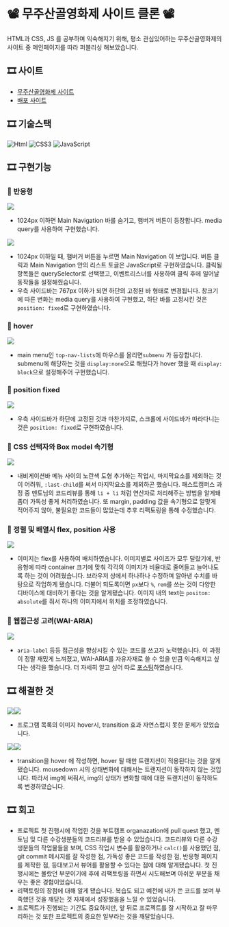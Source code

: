 # 📽️ 무주산골영화제 사이트 클론 📽️

HTML과 CSS, JS 를 공부하며 익숙해지기 위해, 평소 관심있어하는 무주산골영화제의 사이트 중 메인페이지를 따라 퍼블리싱 해보았습니다. 

## 🎞️ 사이트

- [무주산골영화제 사이트](https://www.mjff.or.kr/)
- [배포 사이트](https://mjffclone.netlify.app)

## 🎞️ 기술스택

<img alt="Html" src ="https://img.shields.io/badge/HTML-E34F26.svg?&style=for-the-badge&logo=HTML5&logoColor=white"/> <img alt="CSS3" src ="https://img.shields.io/badge/CSS3-FF9933.svg?&style=for-the-badge&logo=CSS3&logoColor=white"/> <img alt="JavaScript" src ="https://img.shields.io/badge/JavaScript-F7DF1E.svg?&style=for-the-badge&logo=JavaScript&logoColor=white"/>

## 🎞️ 구현기능
### 🥤 반응형
![](https://velog.velcdn.com/images/eun0leee/post/ab3c718d-dc99-40f0-985c-70495f7ab959/image.gif)
- 1024px 이하면 Main Navigation 바를 숨기고, 햄버거 버튼이 등장합니다. media query를 사용하여 구현했습니다.

![](https://velog.velcdn.com/images/eun0leee/post/0adf0533-1f48-4c52-aa9e-312cadcbeece/image.gif)
- 1024px 이하일 때, 햄버거 버튼을 누르면 Main Navigation 이 보입니다. 버튼 클릭과 Main Navigation 안의 리스트 토글은 JavaScript로 구현하였습니다. 클릭될 항목들은 querySelector로 선택했고, 이벤트리스너를 사용하여 클릭 후에 일어날 동작들을 설정해줬습니다.
- 우측 사이드바는 767px 이하가 되면 하단의 고정된 바 형태로 변경됩니다. 창크기에 따른 변화는 media query를 사용하여 구현했고, 하단 바를 고정시킨 것은 `position: fixed`로 구현하였습니다.

### 🥤 hover
![](https://velog.velcdn.com/images/eun0leee/post/f4a336b7-4cfd-482e-aa5c-c5d7ec4ebfd2/image.gif)
- main menu인 `top-nav-lists`에 마우스를 올리면`submenu` 가 등장합니다. submenu에 해당하는 것을 `display:none`으로 해뒀다가 hover 했을 때 `display: block`으로 설정해주어 구현했습니다.

### 🥤 position fixed
![](https://velog.velcdn.com/images/eun0leee/post/e9011b3d-26be-4751-91f4-ca86a49e6cdc/image.gif)
- 우측 사이드바가 하단에 고정된 것과 마찬가지로, 스크롤에 사이드바가 따라다니는 것은 `position: fixed`로 구현하였습니다.

### 🥤 CSS 선택자와 Box model 속기형
![](https://velog.velcdn.com/images/eun0leee/post/0ccebc5c-d3a7-4fd1-b7fb-49a800aa07af/image.png)
- 내비게이션바 메뉴 사이의 노란색 도형 추가하는 작업시, 마지막요소를 제외하는 것이 어려워, `:last-child`를 써서 마지막요소를 제외하곤 했습니다. 패스트캠퍼스 과정 중 멘토님의 코드리뷰를 통해 `li + li` 처럼 연산자로 처리해주는 방법을 알게돼 좀더 가독성 좋게 처리하였습니다. 또 margin, padding 값을 속기형으로 알맞게 적어주지 않아, 불필요한 코드들이 많았는데 추후 리팩토링을 통해 수정했습니다.

### 🥤 정렬 및 배열시 flex, position 사용
![](https://velog.velcdn.com/images/eun0leee/post/d6d607ec-c82b-4b2a-b042-63aa7ab701c5/image.png)
- 이미지는 flex를 사용하여 배치하였습니다. 이미지별로 사이즈가 모두 달랐기에, 반응형에 따라 container 크기에 맞춰 각각의 이미지가 비율대로 줄어들고 늘어나도록 하는 것이 어려웠습니다. 브라우저 상에서 하나하나 수정하며 알아낸 수치를 바탕으로 작업하게 됐습니다. 더불어 되도록이면 `px`보다 `%`, `rem`를 쓰는 것이 다양한 디바이스에 대비하기 좋다는 것을 알게됐습니다. 이미지 내의 text는 `positon: absolute`를 줘서 하나의 이미지에서 위치를 조정하였습니다.

### 🥤 웹접근성 고려(WAI-ARIA)
![](https://velog.velcdn.com/images/eun0leee/post/cd701476-02f6-4826-9727-2716b7299c57/image.png)
- `aria-label` 등등 접근성을 향상시킬 수 있는 코드를 쓰고자 노력했습니다. 이 과정이 정말 재밌게 느껴졌고, WAI-ARIA를 자유자재로 쓸 수 있을 만큼 익숙해지고 싶다는 생각을 했습니다. 더 자세히 알고 싶어 따로 [포스팅](https://velog.io/@eun0leee/HTML-WAI-ARIA)하였습니다.

## 🎞️ 해결한 것
![](https://velog.velcdn.com/images/eun0leee/post/9ddaf2ed-e8c4-4b32-a032-0dab381202c1/image.gif)![](https://velog.velcdn.com/images/eun0leee/post/5bb50397-72c0-44e9-8524-b859c3d62da1/image.png)
- 프로그램 목록의 이미지 hover시, transition 효과 자연스럽지 못한 문제가 있었습니다.

![](https://velog.velcdn.com/images/eun0leee/post/d8e53350-50b8-477a-9be0-283551655751/image.gif)![](https://velog.velcdn.com/images/eun0leee/post/70054e83-cd21-4563-a107-d4456513063c/image.png)
- transition을 hover 에 작성하면, hover 될 때만 트랜지션이 적용된다는 것을 알게 됐습니다. mousedown 시의 상태변화에 대해서는 트랜지션이 동작하지 않는 것입니다. 따라서 img에 써줘서, img의 상태가 변화할 때에 대한 트랜지션이 동작하도록 변경하였습니다.

## 🎞️ 회고
* 프로젝트 첫 진행시에 작업한 것을 부트캠프 organazation에 pull quest 했고, 멘토님 및 다른 수강생분들의 코드리뷰를 받을 수 있었습니다. 코드리뷰와 다른 수강생분들의 작업물들을 보며, CSS 작업시 변수를 활용하거나 `calc()`를 사용했던 점, git commit 메시지를 잘 작성한 점, 가독성 좋은 코드를 작성한 점, 반응형 페이지를 제작한 점, 등대보고서 뷰어를 활용할 수 있다는 점에 대해 알게됐습니다. 첫 진행시에는 몰랐던 부분이기에 후에 리팩토링을 하면서 시도해보며 아쉬운 부분을 채우는 좋은 경험이었습니다.
* 리팩토링의 장점에 대해 알게 됐습니다. 복습도 되고 예전에 내가 쓴 코드를 보며 부족했던 것을 깨닫는 것 자체에서 성장했음을 느낄 수 있었습니다.
* 프로젝트가 진행되는 기간도 중요하지만, 앞 뒤로 프로젝트를 잘 시작하고 잘 마무리하는 것 또한 프로젝트의 중요한 일부라는 것을 깨달았습니다. 

